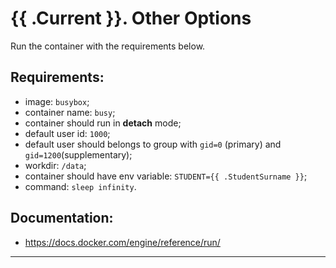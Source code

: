 # {{ .Current }}. Other Options

Run the container with the requirements below.

## Requirements:
- image: `busybox`;
- container name: `busy`;
- container should run in **detach** mode;
- default user id: `1000`;
- default user should belongs to group with `gid=0` (primary) and `gid=1200`(supplementary);
- workdir: `/data`;
- container should have env variable: `STUDENT={{ .StudentSurname }}`;
- command: `sleep infinity`.
  
  
## Documentation:
- https://docs.docker.com/engine/reference/run/


---